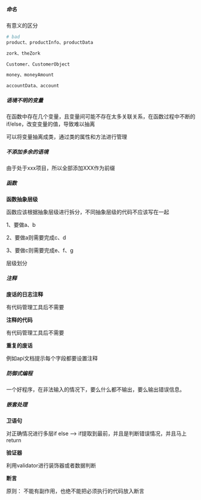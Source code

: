 ##### 命名

有意义的区分

```bash
# bad
product、productInfo、productData

zork、theZork

Customer、CustomerObject

money、moneyAmount

accountData、account
```



##### 语境不明的变量



在函数中存在几个变量，且变量间可能不存在太多关联关系，在函数过程中不断的if/else，改变变量的值，导致难以抽离

可以将变量抽离成类，通过类的属性和方法进行管理



##### 不添加多余的语境

由于处于xxx项目，所以全部添加XXX作为前缀



##### 函数

**函数抽象层级**

函数应该根据抽象层级进行拆分，不同抽象层级的代码不应该写在一起

1、要做a、b

2、要做a则需要完成c、d

3、要做c则需要完成e、f、g



层级划分



##### 注释

**废话的日志注释**



有代码管理工具后不需要

**注释的代码**



有代码管理工具后不需要

**重复的废话**



例如api文档提示每个字段都要设置注释



##### 防御式编程

一个好程序，在非法输入的情况下，要么什么都不输出，要么输出错误信息。



##### 嵌套处理

**卫语句**

对正确情况进行多层if else --> if提取到最前，并且是判断错误情况，并且马上return

**验证器**

利用validator进行装饰器或者数据判断

**断言**

原则： 不能有副作用，也绝不能把必须执行的代码放入断言